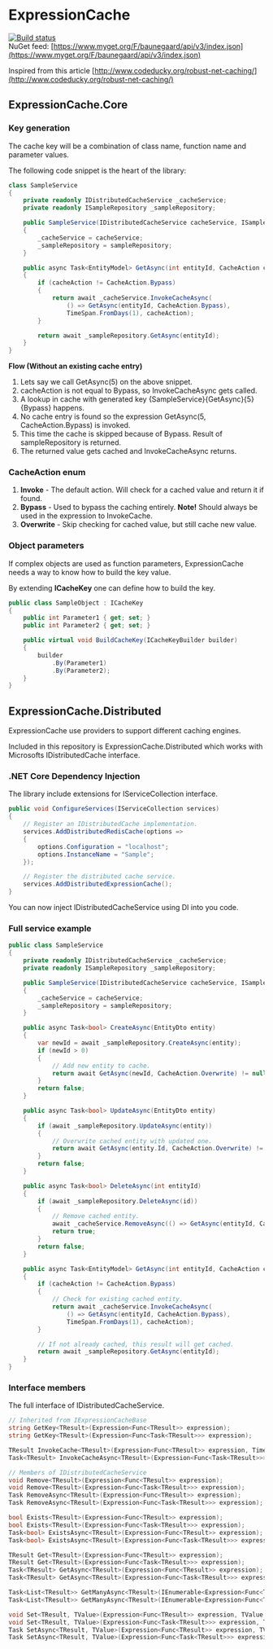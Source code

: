 # ExpressionCache
[![Build status](https://ci.appveyor.com/api/projects/status/qmxfk6hhua5ev2cn?svg=true)](https://ci.appveyor.com/project/baunegaard/expressioncache)  
NuGet feed: [https://www.myget.org/F/baunegaard/api/v3/index.json](https://www.myget.org/F/baunegaard/api/v3/index.json)

Inspired from this article [http://www.codeducky.org/robust-net-caching/](http://www.codeducky.org/robust-net-caching/)

## ExpressionCache.Core

### Key generation
The cache key will be a combination of class name, function name and parameter values.  

The following code snippet is the heart of the library:
```csharp
class SampleService
{
    private readonly IDistributedCacheService _cacheService;
    private readonly ISampleRepository _sampleRepository;

    public SampleService(IDistributedCacheService cacheService, ISampleRepository sampleRepository)
    {
        _cacheService = cacheService;
        _sampleRepository = sampleRepository;
    }

    public async Task<EntityModel> GetAsync(int entityId, CacheAction cacheAction = CacheAction.Invoke)
    {
        if (cacheAction != CacheAction.Bypass)
        {
            return await _cacheService.InvokeCacheAsync(
                () => GetAsync(entityId, CacheAction.Bypass),
                TimeSpan.FromDays(1), cacheAction);
        }

        return await _sampleRepository.GetAsync(entityId);
    }
}
```

**Flow (Without an existing cache entry)**
1. Lets say we call GetAsync(5) on the above snippet.
2. cacheAction is not equal to Bypass, so InvokeCacheAsync gets called.
3. A lookup in cache with generated key \{SampleService}\{GetAsync}\{5}\{Bypass} happens.
4. No cache entry is found so the expression GetAsync(5, CacheAction.Bypass) is invoked.
5. This time the cache is skipped because of Bypass. Result of sampleRepository is returned.
6. The returned value gets cached and InvokeCacheAsync returns.

### CacheAction enum
1. **Invoke** - The default action. Will check for a cached value and return it if found.
2. **Bypass** - Used to bypass the caching entirely. **Note!** Should always be used in the expression to InvokeCache.
3. **Overwrite** - Skip checking for cached value, but still cache new value.

### Object parameters
If complex objects are used as function parameters, ExpressionCache needs a way to know how to build the key value.

By extending **ICacheKey** one can define how to build the key.

```csharp
public class SampleObject : ICacheKey
{
    public int Parameter1 { get; set; }
    public int Parameter2 { get; set; }

    public virtual void BuildCacheKey(ICacheKeyBuilder builder)
    {
        builder
            .By(Parameter1)
            .By(Parameter2);
    }
}
```

## ExpressionCache.Distributed
ExpressionCache use providers to support different caching engines.

Included in this repository is ExpressionCache.Distributed which works with Microsofts IDistributedCache interface.

### .NET Core Dependency Injection
The library include extensions for IServiceCollection interface.
```csharp
public void ConfigureServices(IServiceCollection services)
{
    // Register an IDistributedCache implementation.
    services.AddDistributedRedisCache(options =>
    {
        options.Configuration = "localhost";
        options.InstanceName = "Sample";
    });

    // Register the distributed cache service.
    services.AddDistributedExpressionCache();
}
```
You can now inject IDistributedCacheService using DI into you code.

### Full service example
```csharp
public class SampleService
{
    private readonly IDistributedCacheService _cacheService;
    private readonly ISampleRepository _sampleRepository;

    public SampleService(IDistributedCacheService cacheService, ISampleRepository sampleRepository)
    {
        _cacheService = cacheService;
        _sampleRepository = sampleRepository;
    }

    public async Task<bool> CreateAsync(EntityDto entity)
    {
        var newId = await _sampleRepository.CreateAsync(entity);
        if (newId > 0)
        {
            // Add new entity to cache.
            return await GetAsync(newId, CacheAction.Overwrite) != null;
        }
        return false;
    }

    public async Task<bool> UpdateAsync(EntityDto entity)
    {
        if (await _sampleRepository.UpdateAsync(entity))
        {
            // Overwrite cached entity with updated one.
            return await GetAsync(entity.Id, CacheAction.Overwrite) != null;
        }
        return false;
    }

    public async Task<bool> DeleteAsync(int entityId)
    {
        if (await _sampleRepository.DeleteAsync(id)) 
        {
            // Remove cached entity.
            await _cacheService.RemoveAsync(() => GetAsync(entityId, CacheAction.Bypass));
            return true;
        }
        return false;
    }

    public async Task<EntityModel> GetAsync(int entityId, CacheAction cacheAction = CacheAction.Invoke)
    {
        if (cacheAction != CacheAction.Bypass)
        {
            // Check for existing cached entity.
            return await _cacheService.InvokeCacheAsync(
                () => GetAsync(entityId, CacheAction.Bypass),
                TimeSpan.FromDays(1), cacheAction);
        }

        // If not already cached, this result will get cached.
        return await _sampleRepository.GetAsync(entityId);
    }
}
```

### Interface members
The full interface of IDistributedCacheService.  

```csharp
// Inherited from IExpressionCacheBase
string GetKey<TResult>(Expression<Func<TResult>> expression);
string GetKey<TResult>(Expression<Func<Task<TResult>>> expression);

TResult InvokeCache<TResult>(Expression<Func<TResult>> expression, TimeSpan expiry, CacheAction cacheAction);
Task<TResult> InvokeCacheAsync<TResult>(Expression<Func<Task<TResult>>> expression, TimeSpan expiry, CacheAction cacheAction);

// Members of IDistributedCacheService
void Remove<TResult>(Expression<Func<TResult>> expression);
void Remove<TResult>(Expression<Func<Task<TResult>>> expression);
Task RemoveAsync<TResult>(Expression<Func<TResult>> expression);
Task RemoveAsync<TResult>(Expression<Func<Task<TResult>>> expression);

bool Exists<TResult>(Expression<Func<TResult>> expression);
bool Exists<TResult>(Expression<Func<Task<TResult>>> expression);
Task<bool> ExistsAsync<TResult>(Expression<Func<TResult>> expression);
Task<bool> ExistsAsync<TResult>(Expression<Func<Task<TResult>>> expression);

TResult Get<TResult>(Expression<Func<TResult>> expression);
TResult Get<TResult>(Expression<Func<Task<TResult>>> expression);
Task<TResult> GetAsync<TResult>(Expression<Func<TResult>> expression);
Task<TResult> GetAsync<TResult>(Expression<Func<Task<TResult>>> expression);

Task<List<TResult>> GetManyAsync<TResult>(IEnumerable<Expression<Func<TResult>>> expressions);
Task<List<TResult>> GetManyAsync<TResult>(IEnumerable<Expression<Func<Task<TResult>>>> expressions);

void Set<TResult, TValue>(Expression<Func<TResult>> expression, TValue value, TimeSpan expiry);
void Set<TResult, TValue>(Expression<Func<Task<TResult>>> expression, TValue value, TimeSpan expiry);
Task SetAsync<TResult, TValue>(Expression<Func<TResult>> expression, TValue value, TimeSpan expiry);
Task SetAsync<TResult, TValue>(Expression<Func<Task<TResult>>> expression, TValue value, TimeSpan expiry);
```